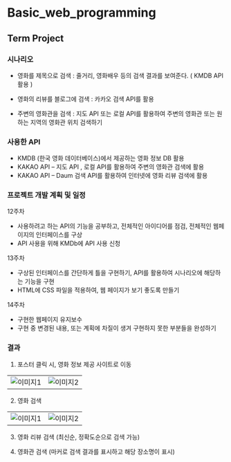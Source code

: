 # Basic_web_programming

## Term Project

### 시나리오

- 영화를 제목으로 검색 : 줄거리, 영화배우 등의 검색 결과를 보여준다. ( KMDB API 활용 )
 
- 영화의 리뷰를 블로그에 검색 : 카카오 검색 API를 활용

- 주변의 영화관을 검색 : 지도 API 또는 로컬 API를 활용하여 주변의 영화관 또는 원하는 지역의 영화관 위치 검색하기

### 사용한 API

- KMDB (한국 영화 데이터베이스)에서 제공하는 영화 정보 DB 활용 
- KAKAO API – 지도 API , 로컬 API를 활용하여 주변의 영화관 검색에 활용
- KAKAO API – Daum 검색 API를 활용하여 인터넷에 영화 리뷰 검색에 활용

### 프로젝트 개발 계획 및 일정

12주차
- 사용하려고 하는 API의 기능을 공부하고, 전체적인 아이디어를 점검, 전체적인 웹페이지의 인터페이스를 구상
- API 사용을 위해 KMDb에 API 사용 신청

13주차 
- 구상된 인터페이스를 간단하게 틀을 구현하기, API를 활용하여 시나리오에 해당하는 기능을 구현
- HTML에 CSS 파일을 적용하여, 웹 페이지가 보기 좋도록 만들기

14주차
- 구현한 웹페이지 유지보수
- 구현 중 변경된 내용, 또는 계획에 차질이 생겨 구현하지 못한 부분들을 완성하기

### 결과

1. 포스터 클릭 시, 영화 정보 제공 사이트로 이동

 |          |          |
|----------|----------|
| ![이미지1](https://github.com/user-attachments/assets/61f585a1-c3f2-4f51-9959-11c744cb3ede) | ![이미지2](https://github.com/user-attachments/assets/b4fa2f49-6ec4-437d-96c7-ac6cee7ab412) |  

2. 영화 검색


 |          |          |
|----------|----------|
| ![이미지1](https://github.com/user-attachments/assets/12a8a7cc-6e14-459a-ac7e-e4e66da0a77a) | ![이미지2](https://github.com/user-attachments/assets/3092971f-9101-4086-8f5e-0286cea6d746) |  

3. 영화 리뷰 검색 (최신순, 정확도순으로 검색 가능)

   

4. 영화관 검색 (마커로 검색 결과를 표시하고 해당 장소명이 표시)







